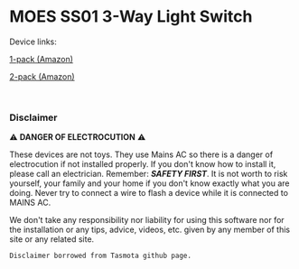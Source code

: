 # MOES SS01 3-Way Light Switch

Device links:

 [1-pack (Amazon)](https://www.amazon.com/gp/product/B07JJWM5Y8)

 [2-pack (Amazon)](https://www.amazon.com/gp/product/B07JK7G74W)	

 <br>

### Disclaimer

:warning: **DANGER OF ELECTROCUTION** :warning:

These devices are not toys. They use Mains AC so there is a danger of electrocution if not installed properly. If you don't know how to install it, please call an electrician. Remember: _**SAFETY FIRST**_. It is not worth to risk yourself, your family and your home if you don't know exactly what you are doing. Never try to connect a wire to flash a device while it is connected to MAINS AC.

We don't take any responsibility nor liability for using this software nor for the installation or any tips, advice, videos, etc. given by any member of this site or any related site.

```
Disclaimer borrowed from Tasmota github page.
```

